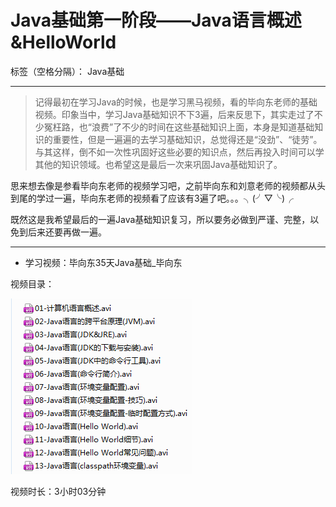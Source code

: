 ﻿# Java基础第一阶段——Java语言概述&HelloWorld

标签（空格分隔）： Java基础

---

>   记得最初在学习Java的时候，也是学习黑马视频，看的毕向东老师的基础视频。印象当中，学习Java基础知识不下3遍，后来反思下，其实走过了不少冤枉路，也“浪费”了不少的时间在这些基础知识上面，本身是知道基础知识的重要性，但是一遍遍的去学习基础知识，总觉得还是“没劲”、“徒劳”。与其这样，倒不如一次性巩固好这些必要的知识点，然后再投入时间可以学其他的知识领域。也希望这是最后一次来巩固Java基础知识了。


思来想去像是参看毕向东老师的视频学习吧，之前毕向东和刘意老师的视频都从头到尾的学过一遍，毕向东老师的视频看了应该有3遍了吧。。。╮(╯▽╰)╭


既然这是我希望最后的一遍Java基础知识复习，所以要务必做到严谨、完整，以免到后来还要再做一遍。



---

* 学习视频：毕向东35天Java基础_毕向东


视频目录：

![视频目录][1]


  [1]: https://github.com/IvyZh/Java_Learning/blob/master/00_Java%E5%9F%BA%E7%A1%80%E4%B8%80/imgs/QQ%E6%88%AA%E5%9B%BE20161120183500.png
  
  视频时长：3小时03分钟